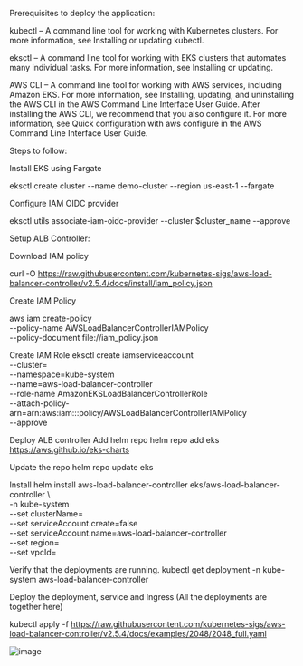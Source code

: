 Prerequisites to deploy the application:

kubectl – A command line tool for working with Kubernetes clusters. For more information, see Installing or updating kubectl.

eksctl – A command line tool for working with EKS clusters that automates many individual tasks. For more information, see Installing or updating.

AWS CLI – A command line tool for working with AWS services, including Amazon EKS. For more information, see Installing, updating, and uninstalling the AWS CLI in the AWS Command Line Interface User Guide. After installing the AWS CLI, we recommend that you also configure it. For more information, see Quick configuration with aws configure in the AWS Command Line Interface User Guide.


Steps to follow:

Install EKS using Fargate

eksctl create cluster --name demo-cluster --region us-east-1 --fargate

Configure IAM OIDC provider

eksctl utils associate-iam-oidc-provider --cluster $cluster_name --approve

Setup ALB Controller:

Download IAM policy

curl -O https://raw.githubusercontent.com/kubernetes-sigs/aws-load-balancer-controller/v2.5.4/docs/install/iam_policy.json

Create IAM Policy

aws iam create-policy \
    --policy-name AWSLoadBalancerControllerIAMPolicy \
    --policy-document file://iam_policy.json

Create IAM Role
eksctl create iamserviceaccount \
  --cluster=<your-cluster-name> \
  --namespace=kube-system \
  --name=aws-load-balancer-controller \
  --role-name AmazonEKSLoadBalancerControllerRole \
  --attach-policy-arn=arn:aws:iam::<your-aws-account-id>:policy/AWSLoadBalancerControllerIAMPolicy \
  --approve

Deploy ALB controller
Add helm repo
helm repo add eks https://aws.github.io/eks-charts

Update the repo
helm repo update eks

Install
helm install aws-load-balancer-controller eks/aws-load-balancer-controller \            
  -n kube-system \
  --set clusterName=<your-cluster-name> \
  --set serviceAccount.create=false \
  --set serviceAccount.name=aws-load-balancer-controller \
  --set region=<region> \
  --set vpcId=<your-vpc-id>


Verify that the deployments are running.
kubectl get deployment -n kube-system aws-load-balancer-controller


Deploy the deployment, service and Ingress (All the deployments are together here)

kubectl apply -f https://raw.githubusercontent.com/kubernetes-sigs/aws-load-balancer-controller/v2.5.4/docs/examples/2048/2048_full.yaml

![image](https://github.com/vijeshnair89/EKSProjects/assets/143416086/c1090b9d-6010-40b3-b62c-0204ce5ad63a)









